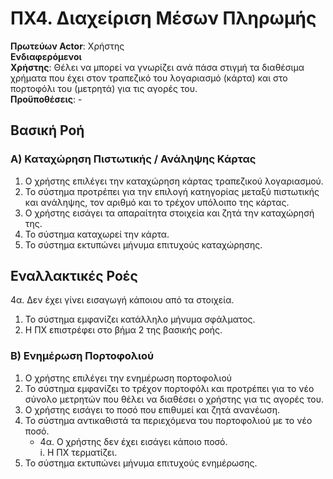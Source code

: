 # ΠΧ4. Διαχείριση Μέσων Πληρωμής

**Πρωτεύων Actor**: Χρήστης  
**Ενδιαφερόμενοι**  
**Χρήστης**: Θέλει να μπορεί να γνωρίζει ανά πάσα στιγμή τα διαθέσιμα χρήματα που έχει στον τραπεζικό του λογαριασμό (κάρτα) και στο πορτοφόλι του (μετρητά) για τις αγορές του.  
**Προϋποθέσεις**: -

## Βασική Ροή

### Α) Καταχώρηση Πιστωτικής / Ανάληψης Κάρτας
1. Ο χρήστης επιλέγει την καταχώρηση κάρτας τραπεζικού λογαριασμού.
2. Το σύστημα προτρέπει για την επιλογή κατηγορίας μεταξύ πιστωτικής και ανάληψης, τον αριθμό και το τρέχον υπόλοιπο της κάρτας.
3. Ο χρήστης εισάγει τα απαραίτητα στοιχεία και ζητά την καταχώρησή της.
4. Το σύστημα καταχωρεί την κάρτα.
5. Το σύστημα εκτυπώνει μήνυμα επιτυχούς καταχώρησης.

## Εναλλακτικές Ροές
4α. Δεν έχει γίνει εισαγωγή κάποιου από τα στοιχεία.  
   1. Το σύστημα εμφανίζει κατάλληλο μήνυμα σφάλματος.  
   2. Η ΠΧ επιστρέφει στο βήμα 2 της βασικής ροής.  


### Β) Ενημέρωση Πορτοφολιού
1. Ο χρήστης επιλέγει την ενημέρωση πορτοφολιού
2. Το σύστημα εμφανίζει το τρέχον πορτοφόλι και προτρέπει για το νέο σύνολο μετρητών που θέλει να διαθέσει ο χρήστης για τις αγορές του.
3. Ο χρήστης εισάγει το ποσό που επιθυμεί και ζητά ανανέωση.
4. Το σύστημα αντικαθιστά τα περιεχόμενα του πορτοφολιού με το νέο ποσό.  
   * 4α. Ο χρήστης δεν έχει εισάγει κάποιο ποσό.  
        i. Η ΠΧ τερματίζει.
5. Το σύστημα εκτυπώνει μήνυμα επιτυχούς ενημέρωσης.